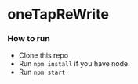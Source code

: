 # oneTapReWrite

### How to run
- Clone this repo
- Run `npm install` if you have node.
- Run `npm start` 
 
